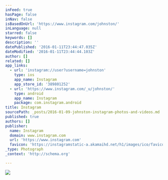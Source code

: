 ```yaml
---
inFeed: true
hasPage: false
inNav: false
isBasedOnUrl: 'https://www.instagram.com/johnston/'
inLanguage: null
starred: false
keywords: []
description: ''
datePublished: '2016-01-11T23:44:47.035Z'
dateModified: '2016-01-11T23:44:44.103Z'
author: []
related: []
app_links:
  - url: 'instagram://user?username=johnston'
    type: ios
    app_name: Instagram
    app_store_id: '389801252'
  - url: 'https://www.instagram.com/_u/johnston/'
    type: android
    app_name: Instagram
    package: com.instagram.android
title: Instagram
sourcePath: _posts/2016-01-09-johnston-instagram-photos-and-videos.md
published: true
authors: []
publisher:
  name: Instagram
  domain: www.instagram.com
  url: 'https://www.instagram.com'
  favicon: 'https://instagramstatic-a.akamaihd.net/h1/images/ico/favicon.ico/7cdab0872b15.ico'
_type: Photograph
_context: 'http://schema.org'

---
```

![](https://s3-us-west-2.amazonaws.com/the-grid-img/p/f8fb0bed8af21880b5a0a4801528c96beb5d3565.jpg)